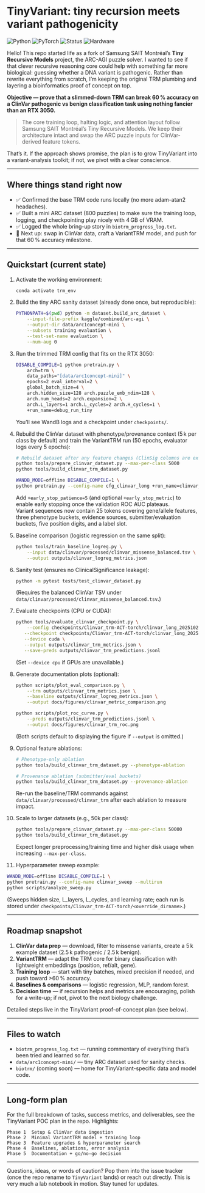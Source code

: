 # TinyVariant: tiny recursion meets variant pathogenicity

![Python](https://img.shields.io/badge/python-3.10-blue.svg)
![PyTorch](https://img.shields.io/badge/pytorch-2.0%2B-red.svg)
![Status](https://img.shields.io/badge/status-proof_of_concept-orange.svg)
![Hardware](https://img.shields.io/badge/hardware-RTX%203050-lightgrey.svg)

Hello! This repo started life as a fork of Samsung SAIT Montréal’s
**Tiny Recursive Models** project, the ARC-AGI puzzle solver. I wanted to see
if that clever recursive reasoning core could help with something far more
biological: guessing whether a DNA variant is pathogenic. Rather than rewrite
everything from scratch, I’m keeping the original TRM plumbing and layering a
bioinformatics proof of concept on top.

**Objective — prove that a slimmed-down TRM can break 60 % accuracy on a
ClinVar pathogenic vs benign classification task using nothing fancier than
an RTX 3050.**

> The core training loop, halting logic, and attention layout follow Samsung
> SAIT Montréal’s Tiny Recursive Models. We keep their architecture intact
> and swap the ARC puzzle inputs for ClinVar-derived feature tokens.

That’s it. If the approach shows promise, the plan is to grow TinyVariant into
a variant-analysis toolkit; if not, we pivot with a clear conscience.

---

## Where things stand right now

- ✅ Confirmed the base TRM code runs locally (no more adam-atan2 headaches).
- ✅ Built a mini ARC dataset (800 puzzles) to make sure the training loop,
  logging, and checkpointing play nicely with 4 GB of VRAM.
- ✅ Logged the whole bring-up story in `biotrm_progress_log.txt`.
- 🔄 Next up: swap in ClinVar data, craft a VariantTRM model, and push for that
  60 % accuracy milestone.

---

## Quickstart (current state)

1. Activate the working environment:
   ```bash
   conda activate trm_env
   ```
2. Build the tiny ARC sanity dataset (already done once, but reproducible):
   ```bash
   PYTHONPATH=$(pwd) python -m dataset.build_arc_dataset \
       --input-file-prefix kaggle/combined/arc-agi \
       --output-dir data/arc1concept-mini \
       --subsets training evaluation \
       --test-set-name evaluation \
       --num-aug 0
   ```
3. Run the trimmed TRM config that fits on the RTX 3050:
   ```bash
   DISABLE_COMPILE=1 python pretrain.py \
       arch=trm \
       data_paths="[data/arc1concept-mini]" \
       epochs=2 eval_interval=2 \
       global_batch_size=4 \
       arch.hidden_size=128 arch.puzzle_emb_ndim=128 \
       arch.num_heads=2 arch.expansion=2 \
       arch.L_layers=1 arch.L_cycles=2 arch.H_cycles=1 \
       +run_name=debug_run_tiny
   ```
   You’ll see WandB logs and a checkpoint under `checkpoints/`.

4. Rebuild the ClinVar dataset with phenotype/provenance context (5 k per class by default) and train the VariantTRM run (50 epochs, evaluator logs every 5 epochs):
   ```bash
   # Rebuild dataset after any feature changes (ClinSig columns are excluded by default)
   python tools/prepare_clinvar_dataset.py --max-per-class 5000
   python tools/build_clinvar_trm_dataset.py

   WANDB_MODE=offline DISABLE_COMPILE=1 \
   python pretrain.py --config-name cfg_clinvar_long +run_name=clinvar_long
   ```
   Add `+early_stop_patience=5` (and optional `+early_stop_metric`) to enable early stopping once the validation ROC AUC plateaus.  
   Variant sequences now contain 25 tokens covering gene/allele features, three phenotype buckets, evidence sources, submitter/evaluation buckets, five position digits, and a label slot.

5. Baseline comparison (logistic regression on the same split):
   ```bash
   python tools/train_baseline_logreg.py \
       --input data/clinvar/processed/clinvar_missense_balanced.tsv \
       --output outputs/clinvar_logreg_metrics.json
   ```

6. Sanity test (ensures no ClinicalSignificance leakage):
   ```bash
   python -m pytest tests/test_clinvar_dataset.py
   ```
   (Requires the balanced ClinVar TSV under `data/clinvar/processed/clinvar_missense_balanced.tsv`.)

7. Evaluate checkpoints (CPU or CUDA):
   ```bash
   python tools/evaluate_clinvar_checkpoint.py \
       --config checkpoints/Clinvar_trm-ACT-torch/clinvar_long_20251024-175518/all_config.yaml \
      --checkpoint checkpoints/Clinvar_trm-ACT-torch/clinvar_long_20251024-175518/step_1248 \
      --device cuda \
      --output outputs/clinvar_trm_metrics.json \
      --save-preds outputs/clinvar_trm_predictions.jsonl
   ```
   (Set `--device cpu` if GPUs are unavailable.)

8. Generate documentation plots (optional):
   ```bash
   python scripts/plot_eval_comparison.py \
       --trm outputs/clinvar_trm_metrics.json \
       --baseline outputs/clinvar_logreg_metrics.json \
       --output docs/figures/clinvar_metric_comparison.png

   python scripts/plot_roc_curve.py \
       --preds outputs/clinvar_trm_predictions.jsonl \
       --output docs/figures/clinvar_trm_roc.png
   ```
   (Both scripts default to displaying the figure if `--output` is omitted.)

9. Optional feature ablations:
   ```bash
   # Phenotype-only ablation
   python tools/build_clinvar_trm_dataset.py --phenotype-ablation

   # Provenance ablation (submitter/eval buckets)
   python tools/build_clinvar_trm_dataset.py --provenance-ablation
   ```
   Re-run the baseline/TRM commands against `data/clinvar/processed/clinvar_trm` after each ablation to measure impact.

10. Scale to larger datasets (e.g., 50k per class):
    ```bash
    python tools/prepare_clinvar_dataset.py --max-per-class 50000
    python tools/build_clinvar_trm_dataset.py
    ```
    Expect longer preprocessing/training time and higher disk usage when increasing `--max-per-class`.

11. Hyperparameter sweep example:
   ```bash
   WANDB_MODE=offline DISABLE_COMPILE=1 \
   python pretrain.py --config-name clinvar_sweep --multirun
   python scripts/analyze_sweep.py
   ```
   (Sweeps hidden size, L_layers, L_cycles, and learning rate; each run is stored under
   `checkpoints/Clinvar_trm-ACT-torch/<override_dirname>`.)

---

## Roadmap snapshot

1. **ClinVar data prep** — download, filter to missense variants, create a
   5 k example dataset (2.5 k pathogenic / 2.5 k benign).
2. **VariantTRM** — adapt the TRM core for binary classification with lightweight
   embeddings (position, ref/alt, gene).
3. **Training loop** — start with tiny batches, mixed precision if needed, and
   push toward >60 % accuracy.
4. **Baselines & comparisons** — logistic regression, MLP, random forest.
5. **Decision time** — if recursion helps and metrics are encouraging, polish
   for a write-up; if not, pivot to the next biology challenge.

Detailed steps live in the TinyVariant proof-of-concept plan (see below).

---

## Files to watch

- `biotrm_progress_log.txt` — running commentary of everything that’s been
  tried and learned so far.
- `data/arc1concept-mini/` — tiny ARC dataset used for sanity checks.
- `biotrm/` (coming soon) — home for TinyVariant-specific data and model code.

---

## Long-form plan

For the full breakdown of tasks, success metrics, and deliverables, see the
TinyVariant POC plan in the repo. Highlights:

```
Phase 1  Setup & ClinVar data ingestion
Phase 2  Minimal VariantTRM model + training loop
Phase 3  Feature upgrades & hyperparameter search
Phase 4  Baselines, ablations, error analysis
Phase 5  Documentation + go/no-go decision
```

---

Questions, ideas, or words of caution? Pop them into the issue tracker (once
the repo rename to `TinyVariant` lands) or reach out directly. This is very
much a lab notebook in motion. Stay tuned for updates.
